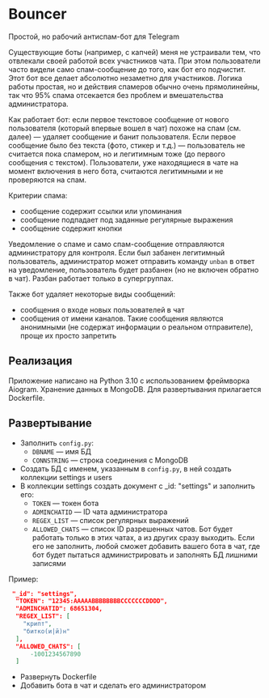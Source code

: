 # Bouncer
Простой, но рабочий антиспам-бот для Telegram

Существующие боты (например, с капчей) меня не устраивали тем, что отвлекали своей работой всех участников чата. При этом пользователи часто видели само спам-сообщение до того, как бот его подчистит. Этот бот все делает абсолютно незаметно для участников. Логика работы простая, но и действия спамеров обычно очень прямолинейны, так что 95% спама отсекается без проблем и вмешательства администратора.

Как работает бот: если первое текстовое сообщение от нового пользователя (который впервые вошел в чат) похоже на спам (см. далее) — удаляет сообщение и банит пользователя. Если первое сообщение было без текста (фото, стикер и т.д.) — пользователь не считается пока спамером, но и легитимным тоже (до первого сообщения с текстом). Пользователи, уже находящиеся в чате на момент включения в него бота, считаются легитимными и не проверяются на спам.

Критерии спама:
- сообщение содержит ссылки или упоминания
- сообщение подпадает под заданные регулярные выражения
- сообщение содержит кнопки

Уведомление о спаме и само спам-сообщение отправляются администратору для контроля. Если был забанен легитимный пользователь, администратор может отправить команду `unban` в ответ на уведомление, пользователь будет разбанен (но не включен обратно в чат). Разбан работает только в супергруппах.


Также бот удаляет некоторые виды сообщений:
- сообщения о входе новых пользователей в чат
- сообщения от имени каналов. Такие сообщения являются анонимными (не содержат информации о реальном отправителе), проще их просто запретить


## Реализация
Приложение написано на Python 3.10 с использованием фреймворка Aiogram. Хранение данных в MongoDB. Для развертывания прилагается Dockerfile.

## Развертывание

- Заполнить `config.py`:
  - `DBNAME` — имя БД
  - `CONNSTRING` — строка соединения с MongoDB
- Создать БД с именем, указанным в `config.py`, в ней создать коллекции settings и users
- В коллекции settings создать документ с _id: "settings" и заполнить его:
    - `TOKEN` — токен бота
    - `ADMINCHATID` — ID чата администратора
    - `REGEX_LIST` —  список регулярных выражений
    - `ALLOWED_CHATS` — список ID разрешенных чатов. Бот будет работать только в этих чатах, а из других сразу выходить. Если его не заполнить, любой сможет добавить вашего бота в чат, где бот будет пытаться администрировать и заполнять БД лишними записями

Пример:
```json
 "_id": "settings",
  "TOKEN": "12345:AAAAABBBBBBBBCCCCCCCDDDD",
  "ADMINCHATID": 68651304,
  "REGEX_LIST": [
    "крипт",
    "битко(и|й)н"
  ],
  "ALLOWED_CHATS": [
      -1001234567890
  ]
```

- Развернуть Dockerfile
- Добавить бота в чат и сделать его администратором